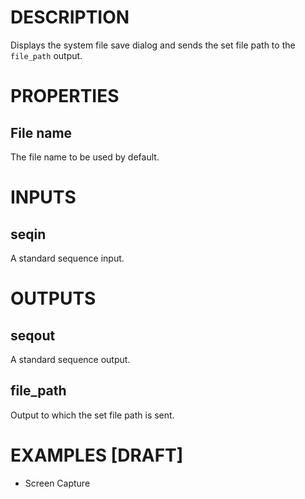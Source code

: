 # DESCRIPTION

Displays the system file save dialog and sends the set file path to the `file_path` output.

# PROPERTIES

## File name

The file name to be used by default.

# INPUTS

## seqin

A standard sequence input.

# OUTPUTS

## seqout

A standard sequence output.

## file_path

Output to which the set file path is sent.

# EXAMPLES [DRAFT]

-   Screen Capture
